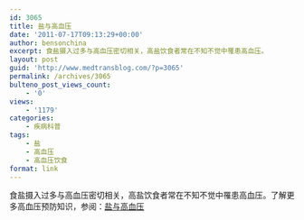 ```yaml
---
id: 3065
title: 盐与高血压
date: '2011-07-17T09:13:29+00:00'
author: bensonchina
excerpt: 食盐摄入过多与高血压密切相关，高盐饮食者常在不知不觉中罹患高血压。
layout: post
guid: 'http://www.medtransblog.com/?p=3065'
permalink: /archives/3065
bulteno_post_views_count:
    - '0'
views:
    - '1179'
categories:
    - 疾病科普
tags:
    - 盐
    - 高血压
    - 高血压饮食
format: link
---
```


食盐摄入过多与高血压密切相关，高盐饮食者常在不知不觉中罹患高血压。了解更多高血压预防知识，参阅：[盐与高血压](http://www.chinacdc.cn/n272442/n272530/n3479265/n3479306/appendix/2011salt.pdf)